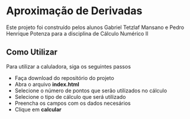 # Aproximação de Derivadas

Este projeto foi construído pelos alunos Gabriel Tetzlaf Mansano e Pedro Henrique Potenza para a disciplina de Cálculo Numérico II

## Como Utilizar
Para utilizar a caluladora, siga os seguintes passos
<ul>
  <li>Faça download do repositório do projeto</li>
  <li>Abra o arquivo <strong>index.html</strong></li>
  <li>Selecione o número de pontos que serão utilizados no cálculo</li>
  <li>Selecione o tipo de cálculo que será utilizado</li>
  <li>Preencha os campos com os dados necesários</li>
  <li>Clique em <strong>calcular</strong>
</ul>
